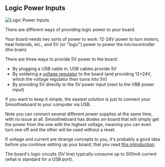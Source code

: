 
## Logic Power Inputs

![Logic Power Inputs](images/logic-power-inputs.svg)

There are different ways of providing logic power to your board.

Your board needs two sorts of power to work: 12-24V power to turn motors, heat hotends, etc., and 5V (or "logic") power to power the microcontroller (the brain).

There are three ways to provide 5V power to the board:

- By plugging a USB cable in, USB cables provide 5V
- By soldering a [voltage regulator](voltageregulator) to the board (and providing 12+24V, which the voltage regulator then turns into 5V)
- By providing 5V directly to the 5V power input (next to the VBB power input)

If you want to keep it simple, the easiest solution is just to connect your Smoothieboard to your computer via USB.

Note you can connect several different power supplies at the same time, with no issue at all. Smoothieboard has diodes on-board that will simply get the power from the one with the highest voltage, meaning you can even turn one off and the other will be used without a reset.

If voltage and current are strange concepts to you, it's probably a good idea before you continue setting up your board, that you read [this introduction](https://learn.sparkfun.com/tutorials/voltage-current-resistance-and-ohms-law).

The board's logic circuits (5V line) typically consume up to 500mA current (what is standard for a USB port).
